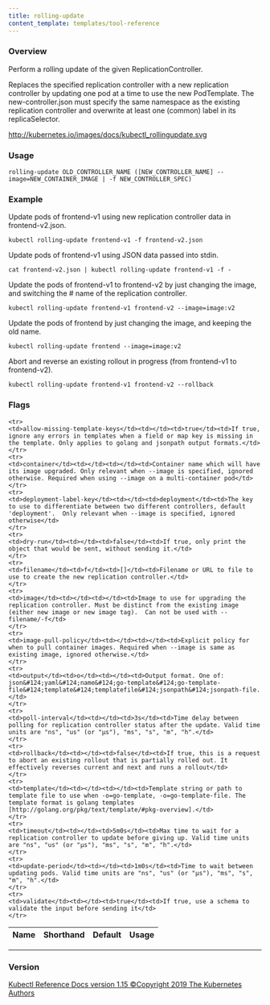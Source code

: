 ```yaml
---
title: rolling-update
content_template: templates/tool-reference
---
```


### Overview
Perform a rolling update of the given ReplicationController.

 Replaces the specified replication controller with a new replication controller by updating one pod at a time to use the new PodTemplate. The new-controller.json must specify the same namespace as the existing replication controller and overwrite at least one (common) label in its replicaSelector.

 http://kubernetes.io/images/docs/kubectl_rollingupdate.svg

### Usage

`rolling-update OLD_CONTROLLER_NAME ([NEW_CONTROLLER_NAME] --image=NEW_CONTAINER_IMAGE | -f NEW_CONTROLLER_SPEC)`


### Example

 Update pods of frontend-v1 using new replication controller data in frontend-v2.json.

```shell
kubectl rolling-update frontend-v1 -f frontend-v2.json
```

 Update pods of frontend-v1 using JSON data passed into stdin.

```shell
cat frontend-v2.json | kubectl rolling-update frontend-v1 -f -
```

 Update the pods of frontend-v1 to frontend-v2 by just changing the image, and switching the # name of the replication controller.

```shell
kubectl rolling-update frontend-v1 frontend-v2 --image=image:v2
```

 Update the pods of frontend by just changing the image, and keeping the old name.

```shell
kubectl rolling-update frontend --image=image:v2
```

 Abort and reverse an existing rollout in progress (from frontend-v1 to frontend-v2).

```shell
kubectl rolling-update frontend-v1 frontend-v2 --rollback
```




### Flags

<div class="table-responsive"><table class="table table-bordered">
<thead class="thead-light">
<tr>
            <th>Name</th>
            <th>Shorthand</th>
            <th>Default</th>
            <th>Usage</th>
        </tr>
    </thead>
    <tbody>
    
    <tr>
    <td>allow-missing-template-keys</td><td></td><td>true</td><td>If true, ignore any errors in templates when a field or map key is missing in the template. Only applies to golang and jsonpath output formats.</td>
    </tr>
    <tr>
    <td>container</td><td></td><td></td><td>Container name which will have its image upgraded. Only relevant when --image is specified, ignored otherwise. Required when using --image on a multi-container pod</td>
    </tr>
    <tr>
    <td>deployment-label-key</td><td></td><td>deployment</td><td>The key to use to differentiate between two different controllers, default 'deployment'.  Only relevant when --image is specified, ignored otherwise</td>
    </tr>
    <tr>
    <td>dry-run</td><td></td><td>false</td><td>If true, only print the object that would be sent, without sending it.</td>
    </tr>
    <tr>
    <td>filename</td><td>f</td><td>[]</td><td>Filename or URL to file to use to create the new replication controller.</td>
    </tr>
    <tr>
    <td>image</td><td></td><td></td><td>Image to use for upgrading the replication controller. Must be distinct from the existing image (either new image or new image tag).  Can not be used with --filename/-f</td>
    </tr>
    <tr>
    <td>image-pull-policy</td><td></td><td></td><td>Explicit policy for when to pull container images. Required when --image is same as existing image, ignored otherwise.</td>
    </tr>
    <tr>
    <td>output</td><td>o</td><td></td><td>Output format. One of: json&#124;yaml&#124;name&#124;go-template&#124;go-template-file&#124;template&#124;templatefile&#124;jsonpath&#124;jsonpath-file.</td>
    </tr>
    <tr>
    <td>poll-interval</td><td></td><td>3s</td><td>Time delay between polling for replication controller status after the update. Valid time units are "ns", "us" (or "µs"), "ms", "s", "m", "h".</td>
    </tr>
    <tr>
    <td>rollback</td><td></td><td>false</td><td>If true, this is a request to abort an existing rollout that is partially rolled out. It effectively reverses current and next and runs a rollout</td>
    </tr>
    <tr>
    <td>template</td><td></td><td></td><td>Template string or path to template file to use when -o=go-template, -o=go-template-file. The template format is golang templates [http://golang.org/pkg/text/template/#pkg-overview].</td>
    </tr>
    <tr>
    <td>timeout</td><td></td><td>5m0s</td><td>Max time to wait for a replication controller to update before giving up. Valid time units are "ns", "us" (or "µs"), "ms", "s", "m", "h".</td>
    </tr>
    <tr>
    <td>update-period</td><td></td><td>1m0s</td><td>Time to wait between updating pods. Valid time units are "ns", "us" (or "µs"), "ms", "s", "m", "h".</td>
    </tr>
    <tr>
    <td>validate</td><td></td><td>true</td><td>If true, use a schema to validate the input before sending it</td>
    </tr>
</tbody>
</table></div>




<hr>


### Version
<div class="kubectl-reference-copyright">

<a href="https://github.com/kubernetes/kubernetes">Kubectl Reference Docs version 1.15 &#xa9;Copyright 2019 The Kubernetes Authors</a>
</div>

